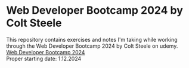 # Web Developer Bootcamp 2024 by Colt Steele
This repository contains exercises and notes I'm taking while working through the Web Developer Bootcamp 2024 by Colt Steele on udemy. <br>
[Web Developer Bootcamp 2024](https://www.udemy.com/course/the-web-developer-bootcamp/?couponCode=NEWYEARCAREER) <br>
Proper starting date: 1.12.2024
